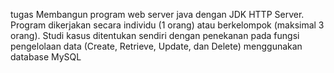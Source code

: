 tugas
Membangun program web server java dengan JDK HTTP Server. Program dikerjakan secara individu (1 orang) atau berkelompok (maksimal 3 orang). Studi kasus ditentukan sendiri dengan penekanan pada fungsi pengelolaan data (Create, Retrieve, Update, dan Delete) menggunakan database MySQL

